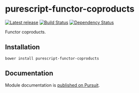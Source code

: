 # purescript-functor-coproducts

[![Latest release](http://img.shields.io/bower/v/purescript-functor-coproducts.svg)](https://github.com/purescript/purescript-functor-coproducts/releases)
[![Build Status](https://travis-ci.org/purescript/purescript-functor-coproducts.svg?branch=master)](https://travis-ci.org/purescript/purescript-functor-coproducts)
[![Dependency Status](https://www.versioneye.com/user/projects/56f5381635630e0029db06e6/badge.svg?style=flat)](https://www.versioneye.com/user/projects/56f5381635630e0029db06e6)

Functor coproducts.

## Installation

```
bower install purescript-functor-coproducts
```

## Documentation

Module documentation is [published on Pursuit](http://pursuit.purescript.org/packages/purescript-functor-coproducts).
